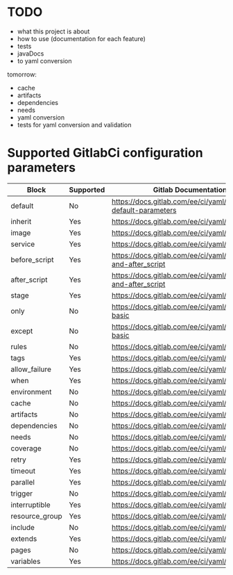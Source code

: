 # TODO
- what this project is about
- how to use (documentation for each feature)
- tests
- javaDocs
- to yaml conversion

tomorrow:
- cache
- artifacts
- dependencies
- needs
- yaml conversion
- tests for yaml conversion and validation


# Supported GitlabCi configuration parameters

| Block          | Supported | Gitlab Documentation link                                          |
| -------------- | --------- |------------------------------------------------------------------- |
| default        | No        | https://docs.gitlab.com/ee/ci/yaml/#setting-default-parameters     | [//]: # (Implement, test, document)
| inherit        | Yes       | https://docs.gitlab.com/ee/ci/yaml/#inherit                        | [//]: # (test, document)
| image          | Yes       | https://docs.gitlab.com/ee/ci/yaml/#image                          | [//]: # (test, document)
| service        | Yes       | https://docs.gitlab.com/ee/ci/yaml/#services                       | [//]: # (test, document)
| before_script  | Yes       | https://docs.gitlab.com/ee/ci/yaml/#before_script-and-after_script | [//]: # (test, document)
| after_script   | Yes       | https://docs.gitlab.com/ee/ci/yaml/#before_script-and-after_script | [//]: # (test, document)
| stage          | Yes       | https://docs.gitlab.com/ee/ci/yaml/#stage                          | [//]: # (test, document)
| only           | No        | https://docs.gitlab.com/ee/ci/yaml/#onlyexcept-basic               | [//]: # (Implement, test, document)
| except         | No        | https://docs.gitlab.com/ee/ci/yaml/#onlyexcept-basic               | [//]: # (Implement, test, document)
| rules          | No        | https://docs.gitlab.com/ee/ci/yaml/#rules                          | [//]: # (Implement, test, document)
| tags           | Yes       | https://docs.gitlab.com/ee/ci/yaml/#tags                           | [//]: # (test, document)
| allow_failure  | Yes       | https://docs.gitlab.com/ee/ci/yaml/#allow_failure                  | [//]: # (test, document)
| when           | Yes       | https://docs.gitlab.com/ee/ci/yaml/#when                           | [//]: # (test, document)
| environment    | No        | https://docs.gitlab.com/ee/ci/yaml/#environment                    | [//]: # (Implement, test, document)
| cache          | No        | https://docs.gitlab.com/ee/ci/yaml/#cache                          | [//]: # (Implement, test, document)
| artifacts      | No        | https://docs.gitlab.com/ee/ci/yaml/#artifacts                      | [//]: # (Implement, test, document)
| dependencies   | No        | https://docs.gitlab.com/ee/ci/yaml/#dependencies                   | [//]: # (Implement, test, document)
| needs          | No        | https://docs.gitlab.com/ee/ci/yaml/#needs                          | [//]: # (Implement, test, document)
| coverage       | No        | https://docs.gitlab.com/ee/ci/yaml/#coverage                       | [//]: # (Implement, test, document)
| retry          | Yes       | https://docs.gitlab.com/ee/ci/yaml/#retry                          | [//]: # (test, document)
| timeout        | Yes       | https://docs.gitlab.com/ee/ci/yaml/#timeout                        | [//]: # (test, document)
| parallel       | Yes       | https://docs.gitlab.com/ee/ci/yaml/#parallel                       | [//]: # (test, document)
| trigger        | No        | https://docs.gitlab.com/ee/ci/yaml/#trigger                        | [//]: # (Implement, test, document)
| interruptible  | Yes       | https://docs.gitlab.com/ee/ci/yaml/#interruptible                  | [//]: # (test, document)
| resource_group | Yes       | https://docs.gitlab.com/ee/ci/yaml/#resource_group                 | [//]: # (test, document)
| include        | No        | https://docs.gitlab.com/ee/ci/yaml/#include                        | [//]: # (Implement, test, document)
| extends        | Yes       | https://docs.gitlab.com/ee/ci/yaml/#extends                        | [//]: # (test, document)
| pages          | No        | https://docs.gitlab.com/ee/ci/yaml/#pages                          | [//]: # (Implement, test, document)
| variables      | Yes       | https://docs.gitlab.com/ee/ci/yaml/#variables                      | [//]: # (test, document)